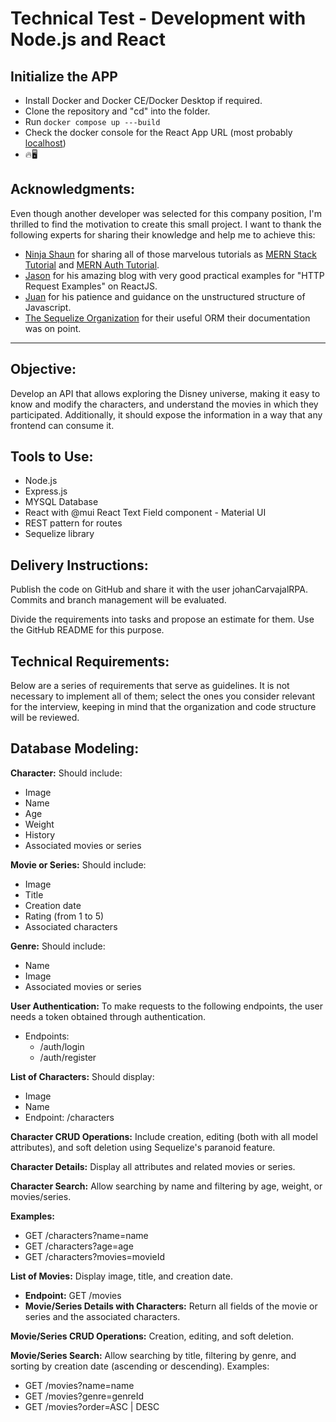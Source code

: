 # Technical Test - Development with Node.js and React

## Initialize the APP

- Install Docker and Docker CE/Docker Desktop if required.
- Clone the repository and "cd" into the folder.
- Run ```docker compose up ---build```
- Check the docker console for the React App URL (most probably [localhost](http://localhost:3000/))
- 🔥🖥️

## Acknowledgments:

Even though another developer was selected for this company position, I'm thrilled to find the motivation to create this small project. I want to thank the following experts for sharing their knowledge and help me to achieve this:

- [Ninja Shaun](https://github.com/iamshaunjp) for sharing all of those marvelous tutorials as [MERN Stack Tutorial](https://www.youtube.com/watch?v=98BzS5Oz5E4&list=PL4cUxeGkcC9iJ_KkrkBZWZRHVwnzLIoUE) and [MERN Auth Tutorial](https://www.youtube.com/watch?v=n9XX_zz3bi8&list=PL4cUxeGkcC9g8OhpOZxNdhXggFz2lOuCT&index=22).
- [Jason](https://github.com/cornflourblue) for his amazing blog with very good practical examples for "HTTP Request Examples" on ReactJS.
- [Juan](https://www.linkedin.com/in/zapatadev/) for his patience and guidance on the unstructured structure of Javascript.
- [The Sequelize Organization](https://sequelize.org/) for their useful ORM their documentation was on point.

------

## Objective:

Develop an API that allows exploring the Disney universe, making it easy to know and modify the characters, and understand the movies in which they participated. Additionally, it should expose the information in a way that any frontend can consume it.

## Tools to Use:

- Node.js
- Express.js
- MYSQL Database
- React with @mui React Text Field component - Material UI
- REST pattern for routes
- Sequelize library

## Delivery Instructions:

Publish the code on GitHub and share it with the user johanCarvajalRPA. Commits and branch management will be evaluated.

Divide the requirements into tasks and propose an estimate for them. Use the GitHub README for this purpose.

## Technical Requirements:

Below are a series of requirements that serve as guidelines. It is not necessary to implement all of them; select the ones you consider relevant for the interview, keeping in mind that the organization and code structure will be reviewed.

## Database Modeling:

**Character:** Should include:

- Image
- Name
- Age
- Weight
- History
- Associated movies or series

**Movie or Series:** Should include:

- Image
- Title
- Creation date
- Rating (from 1 to 5)
- Associated characters

**Genre:** Should include:

- Name
- Image
- Associated movies or series

**User Authentication:** To make requests to the following endpoints, the user needs a token obtained through authentication.

- Endpoints:
    - /auth/login
    - /auth/register

**List of Characters:** Should display:

- Image
- Name
- Endpoint: /characters

**Character CRUD Operations:** Include creation, editing (both with all model attributes), and soft deletion using Sequelize's paranoid feature.

**Character Details:** Display all attributes and related movies or series.

**Character Search:** Allow searching by name and filtering by age, weight, or movies/series.

**Examples:**

- GET /characters?name=name
- GET /characters?age=age
- GET /characters?movies=movieId

**List of Movies:** Display image, title, and creation date.

- **Endpoint:** GET /movies
- **Movie/Series Details with Characters:** Return all fields of the movie or series and the associated characters.

**Movie/Series CRUD Operations:** Creation, editing, and soft deletion.

**Movie/Series Search:** Allow searching by title, filtering by genre, and sorting by creation date (ascending or descending). Examples:

- GET /movies?name=name
- GET /movies?genre=genreId
- GET /movies?order=ASC | DESC

